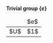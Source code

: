 **Trivial group $\{e\}$**

<table>
  <thead>
    <tr>
      <td> </td>
      <td c>$e$</td>
    </tr>
  </thead>
  <tbody>
    <tr>
      <td>$U$</td>
      <td c>$1$</td>
    </tr>
  </tbody>
</table>